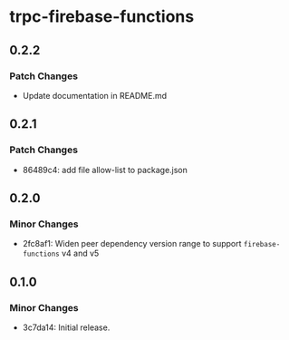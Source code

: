 # trpc-firebase-functions

## 0.2.2

### Patch Changes

- Update documentation in README.md

## 0.2.1

### Patch Changes

- 86489c4: add file allow-list to package.json

## 0.2.0

### Minor Changes

- 2fc8af1: Widen peer dependency version range to support `firebase-functions` v4 and v5

## 0.1.0

### Minor Changes

- 3c7da14: Initial release.
